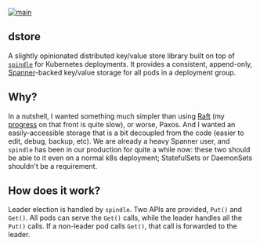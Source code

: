 [![main](https://github.com/flowerinthenight/dstore/actions/workflows/main.yml/badge.svg)](https://github.com/flowerinthenight/dstore/actions/workflows/main.yml)

## dstore
A slightly opinionated distributed key/value store library built on top of [`spindle`](https://github.com/flowerinthenight/spindle) for Kubernetes deployments. It provides a consistent, append-only, [Spanner](https://cloud.google.com/spanner)-backed key/value storage for all pods in a deployment group.

## Why?
In a nutshell, I wanted something much simpler than using [Raft](https://raft.github.io/) (my [progress](https://github.com/flowerinthenight/testqrm) on that front is quite slow), or worse, Paxos. And I wanted an easily-accessible storage that is a bit decoupled from the code (easier to edit, debug, backup, etc). We are already a heavy Spanner user, and `spindle` has been in our production for quite a while now: these two should be able to it even on a normal k8s deployment; StatefulSets or DaemonSets shouldn't be a requirement.

## How does it work?
Leader election is handled by `spindle`. Two APIs are provided, `Put()` and `Get()`. All pods can serve the `Get()` calls, while the leader handles all the `Put()` calls. If a non-leader pod calls `Get()`, that call is forwarded to the leader.
